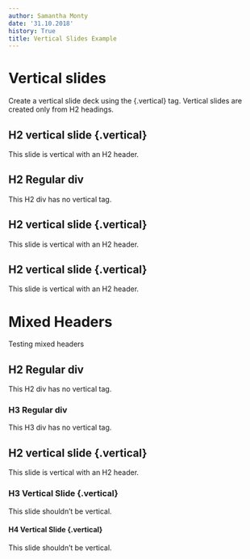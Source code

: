 ```yaml
---
author: Samantha Monty
date: '31.10.2018'
history: True
title: Vertical Slides Example
---
```


# Vertical slides

Create a vertical slide deck using the {.vertical} tag.
Vertical slides are created only from H2 headings.

## H2 vertical slide {.vertical}

This slide is vertical with an H2 header.

## H2 Regular div

This H2 div has no vertical tag.

## H2 vertical slide {.vertical}

This slide is vertical with an H2 header.

## H2 vertical slide {.vertical}

This slide is vertical with an H2 header.

# Mixed Headers

Testing mixed headers

## H2 Regular div

This H2 div has no vertical tag.

### H3 Regular div

This H3 div has no vertical tag.

## H2 vertical slide {.vertical}

This slide is vertical with an H2 header.

### H3 Vertical Slide {.vertical}

This slide shouldn’t be vertical.

#### H4 Vertical Slide {.vertical}

This slide shouldn’t be vertical.
